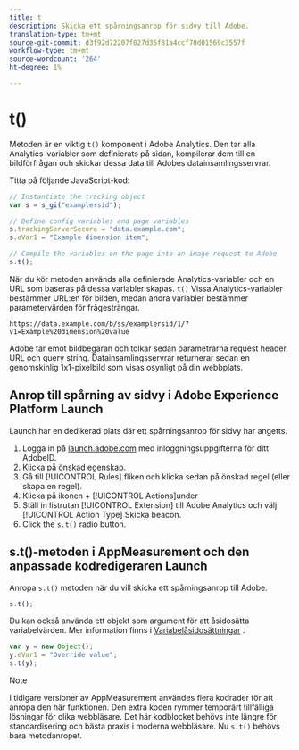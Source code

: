 ```yaml
---
title: t
description: Skicka ett spårningsanrop för sidvy till Adobe.
translation-type: tm+mt
source-git-commit: d3f92d72207f027d35f81a4ccf70d01569c3557f
workflow-type: tm+mt
source-wordcount: '264'
ht-degree: 1%

---
```



# t()

Metoden är en viktig `t()` komponent i Adobe Analytics. Den tar alla Analytics-variabler som definierats på sidan, kompilerar dem till en bildförfrågan och skickar dessa data till Adobes datainsamlingsservrar.

Titta på följande JavaScript-kod:

```js
// Instantiate the tracking object
var s = s_gi("examplersid");

// Define config variables and page variables
s.trackingServerSecure = "data.example.com";
s.eVar1 = "Example dimension item";

// Compile the variables on the page into an image request to Adobe
s.t();
```

När du kör metoden används alla definierade Analytics-variabler och en URL som baseras på dessa variabler skapas. `t()` Vissa Analytics-variabler bestämmer URL:en för bilden, medan andra variabler bestämmer parametervärden för frågesträngar.

```text
https://data.example.com/b/ss/examplersid/1/?v1=Example%20dimension%20value
```

Adobe tar emot bildbegäran och tolkar sedan parametrarna request header, URL och query string. Datainsamlingsservrar returnerar sedan en genomskinlig 1x1-pixelbild som visas osynligt på din webbplats.

## Anrop till spårning av sidvy i Adobe Experience Platform Launch

Launch har en dedikerad plats där ett spårningsanrop för sidvy har angetts.

1. Logga in på [launch.adobe.com](https://launch.adobe.com) med inloggningsuppgifterna för ditt AdobeID.
2. Klicka på önskad egenskap.
3. Gå till [!UICONTROL Rules] fliken och klicka sedan på önskad regel (eller skapa en regel).
4. Klicka på ikonen + [!UICONTROL Actions]under
5. Ställ in listrutan [!UICONTROL Extension] till Adobe Analytics och välj [!UICONTROL Action Type] Skicka beacon.
6. Click the `s.t()` radio button.

## s.t()-metoden i AppMeasurement och den anpassade kodredigeraren Launch

Anropa `s.t()` metoden när du vill skicka ett spårningsanrop till Adobe.

```js
s.t();
```

Du kan också använda ett objekt som argument för att åsidosätta variabelvärden. Mer information finns i [Variabelåsidosättningar](../../js/overrides.md) .

```js
var y = new Object();
y.eVar1 = "Override value";
s.t(y);
```

>[!NOTE]
>
>I tidigare versioner av AppMeasurement användes flera kodrader för att anropa den här funktionen. Den extra koden rymmer temporärt tillfälliga lösningar för olika webbläsare. Det här kodblocket behövs inte längre för standardisering och bästa praxis i moderna webbläsare. Nu `s.t()` behövs bara metodanropet.
